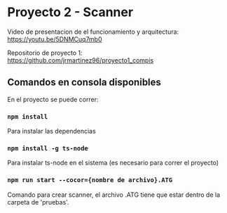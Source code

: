# Proyecto 2 - Scanner

Video de presentacion de el funcionamiento y arquitectura: https://youtu.be/5DNMCuq7mb0

Repositorio de proyecto 1: https://github.com/jrmartinez96/proyecto1_compis

## Comandos en consola disponibles

En el proyecto se puede correr:

### `npm install`

Para instalar las dependencias

### `npm install -g ts-node`
Para instalar ts-node en el sistema (es necesario para correr el proyecto)

### `npm run start --cocor={nombre de archivo}.ATG`

Comando para crear scanner, el archivo .ATG tiene que estar dentro de la carpeta de 'pruebas'.
